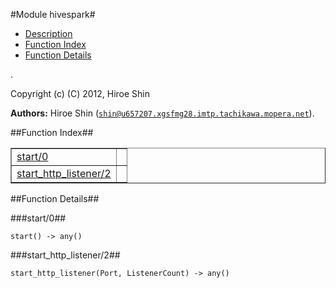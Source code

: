 

#Module hivespark#
* [Description](#description)
* [Function Index](#index)
* [Function Details](#functions)


.

Copyright (c) (C) 2012, Hiroe Shin

__Authors:__ Hiroe Shin ([`shin@u657207.xgsfmg28.imtp.tachikawa.mopera.net`](mailto:shin@u657207.xgsfmg28.imtp.tachikawa.mopera.net)).<a name="index"></a>

##Function Index##


<table width="100%" border="1" cellspacing="0" cellpadding="2" summary="function index"><tr><td valign="top"><a href="#start-0">start/0</a></td><td></td></tr><tr><td valign="top"><a href="#start_http_listener-2">start_http_listener/2</a></td><td></td></tr></table>


<a name="functions"></a>

##Function Details##

<a name="start-0"></a>

###start/0##


`start() -> any()`

<a name="start_http_listener-2"></a>

###start_http_listener/2##


`start_http_listener(Port, ListenerCount) -> any()`

